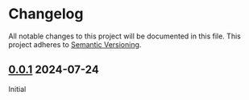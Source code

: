 # Changelog
All notable changes to this project will be documented in this file.
This project adheres to [Semantic Versioning](https://semver.org/spec/v2.0.0.html).

## [0.0.1](https://github.com/Insight-NA/terraform-azure-storage-account--hca/releases/tag/v0.0.1) 2024-07-24

Initial
